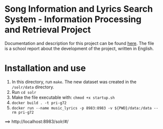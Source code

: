 # Song Information and Lyrics Search System - Information Processing and Retrieval Project

Documentation and description for this project can be found [here](https://github.com/afonsocaiado/Song-Search-System/blob/main/docs/milestone3/report-72.pdf). The file is a school report about the development of the project, written in English.

# Installation and use

1. In this directory, run `make`. The new dataset was created in the `/solr/data` directory.
2. Run `cd solr`
3. Make the file executable with: `chmod +x startup.sh`
4. `docker build . -t pri-g72`
5. `docker run --name music_lyrics -p 8983:8983 -v ${PWD}/data:/data --rm pri-g72`

==> http://localhost:8983/solr/#/